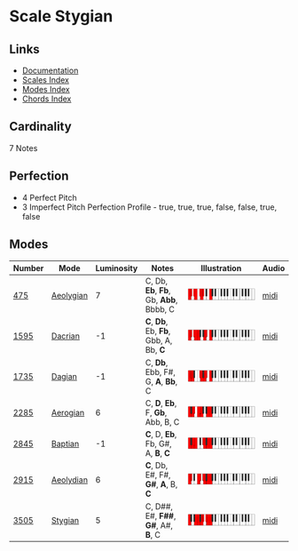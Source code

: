 # Scale Stygian

## Links

- [Documentation](README.md)
- [Scales Index](Scales.md)
- [Modes Index](Modes.md)
- [Chords Index](Chords.md)

## Cardinality

7 Notes

## Perfection

- 4 Perfect Pitch
- 3 Imperfect Pitch
Perfection Profile - true, true, true, false, false, true, false

## Modes

| Number | Mode | Luminosity | Notes | Illustration | Audio |
|--------|------|------------|-------|--------------|-------|
| [475](https://ianring.com/musictheory/scales/475) | [Aeolygian](ModeAeolygian.md) | 7 | C, Db, **Eb**, **Fb**, Gb, **Abb**, Bbbb, C | ![CNaturalAeolygian](ModeCNaturalAeolygian.png) | [midi](https://github.com/edipermadi/music/blob/main/docs/ModeCNaturalAeolygian.mid?raw=true) | 
| [1595](https://ianring.com/musictheory/scales/1595) | [Dacrian](ModeDacrian.md) | -1 | **C**, **Db**, Eb, **Fb**, Gbb, A, Bb, **C** | ![CNaturalDacrian](ModeCNaturalDacrian.png) | [midi](https://github.com/edipermadi/music/blob/main/docs/ModeCNaturalDacrian.mid?raw=true) | 
| [1735](https://ianring.com/musictheory/scales/1735) | [Dagian](ModeDagian.md) | -1 | C, **Db**, Ebb, F#, G, **A**, **Bb**, C | ![CNaturalDagian](ModeCNaturalDagian.png) | [midi](https://github.com/edipermadi/music/blob/main/docs/ModeCNaturalDagian.mid?raw=true) | 
| [2285](https://ianring.com/musictheory/scales/2285) | [Aerogian](ModeAerogian.md) | 6 | C, **D**, **Eb**, F, **Gb**, Abb, B, C | ![CNaturalAerogian](ModeCNaturalAerogian.png) | [midi](https://github.com/edipermadi/music/blob/main/docs/ModeCNaturalAerogian.mid?raw=true) | 
| [2845](https://ianring.com/musictheory/scales/2845) | [Baptian](ModeBaptian.md) | -1 | **C**, D, **Eb**, Fb, G#, A, **B**, **C** | ![CNaturalBaptian](ModeCNaturalBaptian.png) | [midi](https://github.com/edipermadi/music/blob/main/docs/ModeCNaturalBaptian.mid?raw=true) | 
| [2915](https://ianring.com/musictheory/scales/2915) | [Aeolydian](ModeAeolydian.md) | 6 | **C**, Db, E#, F#, **G#**, **A**, B, **C** | ![CNaturalAeolydian](ModeCNaturalAeolydian.png) | [midi](https://github.com/edipermadi/music/blob/main/docs/ModeCNaturalAeolydian.mid?raw=true) | 
| [3505](https://ianring.com/musictheory/scales/3505) | [Stygian](ModeStygian.md) | 5 | C, D##, E#, **F##**, **G#**, A#, **B**, C | ![CNaturalStygian](ModeCNaturalStygian.png) | [midi](https://github.com/edipermadi/music/blob/main/docs/ModeCNaturalStygian.mid?raw=true) | 
